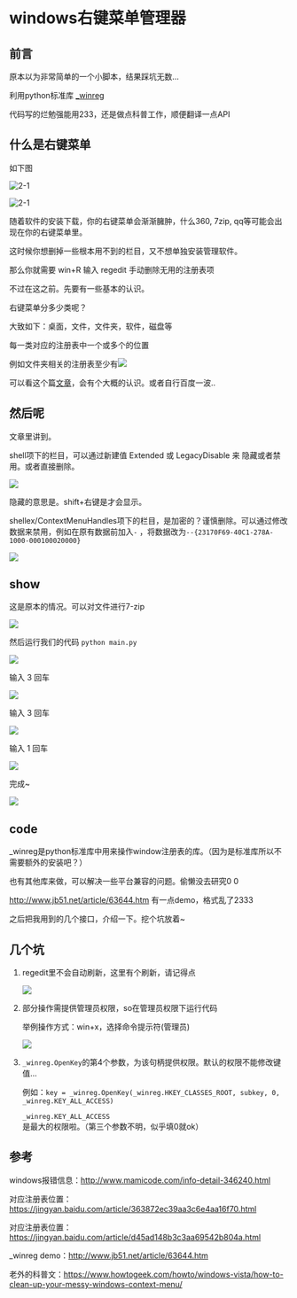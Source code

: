 # windows右键菜单管理器

## 前言

原本以为非常简单的一个小脚本，结果踩坑无数...

利用python标准库 [_winreg](https://docs.python.org/2/library/_winreg.html)

代码写的烂勉强能用233，还是做点科普工作，顺便翻译一点API

## 什么是右键菜单

如下图

![2-1](pic/2-1.png)

![2-1](pic/2-2.png)

随着软件的安装下载，你的右键菜单会渐渐臃肿，什么360, 7zip, qq等可能会出现在你的右键菜单里。

这时候你想删掉一些根本用不到的栏目，又不想单独安装管理软件。

那么你就需要 win+R 输入 regedit 手动删除无用的注册表项



不过在这之前。先要有一些基本的认识。



右键菜单分多少类呢？

大致如下：桌面，文件，文件夹，软件，磁盘等

每一类对应的注册表中一个或多个的位置

例如文件夹相关的注册表至少有![](pic/2-3.png)

可以看这个篇[文章](https://www.howtogeek.com/howto/windows-vista/how-to-clean-up-your-messy-windows-context-menu/)，会有个大概的认识。或者自行百度一波..

## 然后呢

文章里讲到。

shell项下的栏目，可以通过新建值 Extended 或 LegacyDisable 来 隐藏或者禁用。或者直接删除。

![](pic/3-1.png)

隐藏的意思是。shift+右键是才会显示。

shellex/ContextMenuHandles项下的栏目，是加密的？谨慎删除。可以通过修改数据来禁用，例如在原有数据前加入`-` ，将数据改为`--{23170F69-40C1-278A-1000-000100020000}`

![](pic/3-2.png)



## show

这是原本的情况。可以对文件进行7-zip

![](pic/4-4.png)

然后运行我们的代码 `python main.py`

![](pic/4-1.png)

输入 3 回车

![](pic/4-2.png)

输入 3 回车

![](pic/4-3.png)

输入 1 回车

![](pic/4-5.png)

完成~

![](pic/4-6.png)



## code 

_winreg是python标准库中用来操作window注册表的库。（因为是标准库所以不需要额外的安装吧？）

也有其他库来做，可以解决一些平台兼容的问题。偷懒没去研究0 0

http://www.jb51.net/article/63644.htm 有一点demo，格式乱了2333



之后把我用到的几个接口，介绍一下。挖个坑放着~



## 几个坑

1. regedit里不会自动刷新，这里有个刷新，请记得点

   ![](pic/6-1.png)

2. 部分操作需提供管理员权限，so在管理员权限下运行代码

   举例操作方式：win+x，选择命令提示符(管理员)

   ![](pic/6-2.png)

3. `_winreg.OpenKey`的第4个参数，为该句柄提供权限。默认的权限不能修改键值...

   例如：`key = _winreg.OpenKey(_winreg.HKEY_CLASSES_ROOT, subkey, 0, _winreg.KEY_ALL_ACCESS)`

   `_winreg.KEY_ALL_ACCESS`是最大的权限啦。（第三个参数不明，似乎填0就ok）



## 参考

windows报错信息：http://www.mamicode.com/info-detail-346240.html

对应注册表位置：https://jingyan.baidu.com/article/363872ec39aa3c6e4aa16f70.html

对应注册表位置：https://jingyan.baidu.com/article/d45ad148b3c3aa69542b804a.html

_winreg demo：http://www.jb51.net/article/63644.htm

老外的科普文：https://www.howtogeek.com/howto/windows-vista/how-to-clean-up-your-messy-windows-context-menu/





